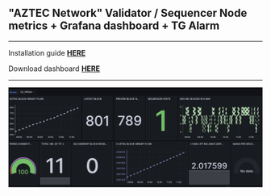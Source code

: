 ## "AZTEC Network" Validator / Sequencer Node metrics + Grafana dashboard + TG Alarm
* * *  

Installation guide **[HERE](https://github.com/AlexToTheMoon/AM-Solutions/blob/main/files/aztec-testnet/files/guide.md)**

Download dashboard **[HERE]()** 

* * *

![](https://github.com/AlexToTheMoon/AM-Solutions/blob/main/files/aztec-testnet/guide/docs/dash-beta.png)
